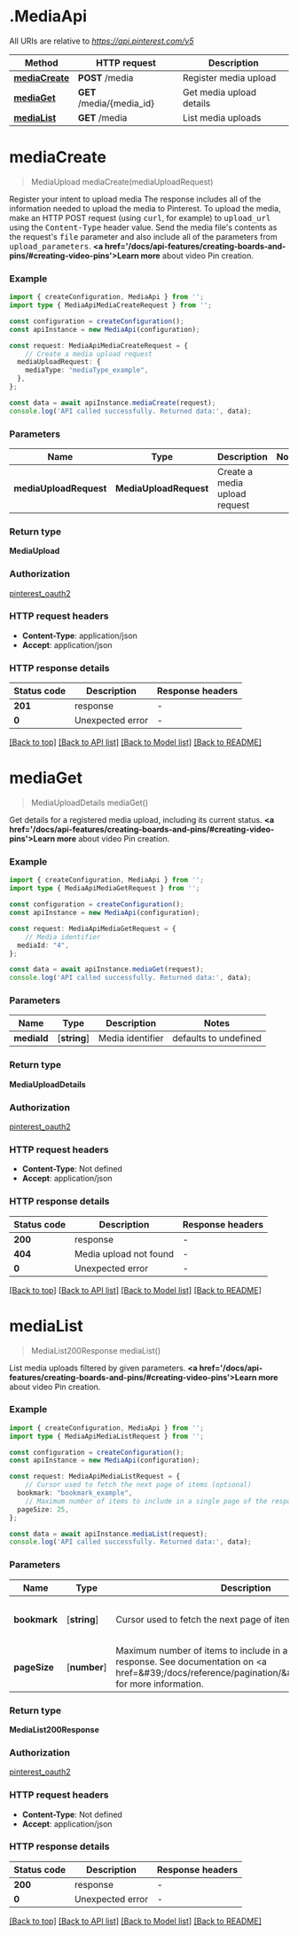 # .MediaApi

All URIs are relative to *https://api.pinterest.com/v5*

Method | HTTP request | Description
------------- | ------------- | -------------
[**mediaCreate**](MediaApi.md#mediaCreate) | **POST** /media | Register media upload
[**mediaGet**](MediaApi.md#mediaGet) | **GET** /media/{media_id} | Get media upload details
[**mediaList**](MediaApi.md#mediaList) | **GET** /media | List media uploads


# **mediaCreate**
> MediaUpload mediaCreate(mediaUploadRequest)

Register your intent to upload media  The response includes all of the information needed to upload the media to Pinterest.  To upload the media, make an HTTP POST request (using <tt>curl</tt>, for example) to <tt>upload_url</tt> using the <tt>Content-Type</tt> header value. Send the media file\'s contents as the request\'s <tt>file</tt> parameter and also include all of the parameters from <tt>upload_parameters</tt>.  <strong><a href=\'/docs/api-features/creating-boards-and-pins/#creating-video-pins\'>Learn more</a></strong> about video Pin creation.

### Example


```typescript
import { createConfiguration, MediaApi } from '';
import type { MediaApiMediaCreateRequest } from '';

const configuration = createConfiguration();
const apiInstance = new MediaApi(configuration);

const request: MediaApiMediaCreateRequest = {
    // Create a media upload request
  mediaUploadRequest: {
    mediaType: "mediaType_example",
  },
};

const data = await apiInstance.mediaCreate(request);
console.log('API called successfully. Returned data:', data);
```


### Parameters

Name | Type | Description  | Notes
------------- | ------------- | ------------- | -------------
 **mediaUploadRequest** | **MediaUploadRequest**| Create a media upload request |


### Return type

**MediaUpload**

### Authorization

[pinterest_oauth2](README.md#pinterest_oauth2)

### HTTP request headers

 - **Content-Type**: application/json
 - **Accept**: application/json


### HTTP response details
| Status code | Description | Response headers |
|-------------|-------------|------------------|
**201** | response |  -  |
**0** | Unexpected error |  -  |

[[Back to top]](#) [[Back to API list]](README.md#documentation-for-api-endpoints) [[Back to Model list]](README.md#documentation-for-models) [[Back to README]](README.md)

# **mediaGet**
> MediaUploadDetails mediaGet()

Get details for a registered media upload, including its current status.  <strong><a href=\'/docs/api-features/creating-boards-and-pins/#creating-video-pins\'>Learn more</a></strong> about video Pin creation.

### Example


```typescript
import { createConfiguration, MediaApi } from '';
import type { MediaApiMediaGetRequest } from '';

const configuration = createConfiguration();
const apiInstance = new MediaApi(configuration);

const request: MediaApiMediaGetRequest = {
    // Media identifier
  mediaId: "4",
};

const data = await apiInstance.mediaGet(request);
console.log('API called successfully. Returned data:', data);
```


### Parameters

Name | Type | Description  | Notes
------------- | ------------- | ------------- | -------------
 **mediaId** | [**string**] | Media identifier | defaults to undefined


### Return type

**MediaUploadDetails**

### Authorization

[pinterest_oauth2](README.md#pinterest_oauth2)

### HTTP request headers

 - **Content-Type**: Not defined
 - **Accept**: application/json


### HTTP response details
| Status code | Description | Response headers |
|-------------|-------------|------------------|
**200** | response |  -  |
**404** | Media upload not found |  -  |
**0** | Unexpected error |  -  |

[[Back to top]](#) [[Back to API list]](README.md#documentation-for-api-endpoints) [[Back to Model list]](README.md#documentation-for-models) [[Back to README]](README.md)

# **mediaList**
> MediaList200Response mediaList()

List media uploads filtered by given parameters.  <strong><a href=\'/docs/api-features/creating-boards-and-pins/#creating-video-pins\'>Learn more</a></strong> about video Pin creation.

### Example


```typescript
import { createConfiguration, MediaApi } from '';
import type { MediaApiMediaListRequest } from '';

const configuration = createConfiguration();
const apiInstance = new MediaApi(configuration);

const request: MediaApiMediaListRequest = {
    // Cursor used to fetch the next page of items (optional)
  bookmark: "bookmark_example",
    // Maximum number of items to include in a single page of the response. See documentation on <a href=\'/docs/reference/pagination/\'>Pagination</a> for more information. (optional)
  pageSize: 25,
};

const data = await apiInstance.mediaList(request);
console.log('API called successfully. Returned data:', data);
```


### Parameters

Name | Type | Description  | Notes
------------- | ------------- | ------------- | -------------
 **bookmark** | [**string**] | Cursor used to fetch the next page of items | (optional) defaults to undefined
 **pageSize** | [**number**] | Maximum number of items to include in a single page of the response. See documentation on &lt;a href&#x3D;\&#39;/docs/reference/pagination/\&#39;&gt;Pagination&lt;/a&gt; for more information. | (optional) defaults to 25


### Return type

**MediaList200Response**

### Authorization

[pinterest_oauth2](README.md#pinterest_oauth2)

### HTTP request headers

 - **Content-Type**: Not defined
 - **Accept**: application/json


### HTTP response details
| Status code | Description | Response headers |
|-------------|-------------|------------------|
**200** | response |  -  |
**0** | Unexpected error |  -  |

[[Back to top]](#) [[Back to API list]](README.md#documentation-for-api-endpoints) [[Back to Model list]](README.md#documentation-for-models) [[Back to README]](README.md)



